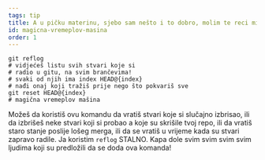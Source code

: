 ```yaml
---
tags: tip
title: A u pičku materinu, sjebo sam nešto i to dobro, molim te reci mi da git ima čarobnu vremeplov mašinu!?!
id: magicna-vremeplov-masina
order: 1
---
```


```git
git reflog
# vidjećeš listu svih stvari koje si
# radio u gitu, na svim brančevima!
# svaki od njih ima index HEAD@{index}
# nađi onaj koji tražiš prije nego što pokvariš sve
git reset HEAD@{index}
# magična vremeplov mašina
```

Možeš da koristiš ovu komandu da vratiš stvari koje si slučajno izbrisao, ili da izbrišeš neke stvari koji si probao a koje su skrišile tvoj repo, ili da vratiš staro stanje poslije lošeg merga, ili da se vratiš u vrijeme kada su stvari zapravo radile. Ja koristim `reflog` STALNO. Kapa dole svim svim svim svim ljudima koji su predložili da se doda ova komanda!